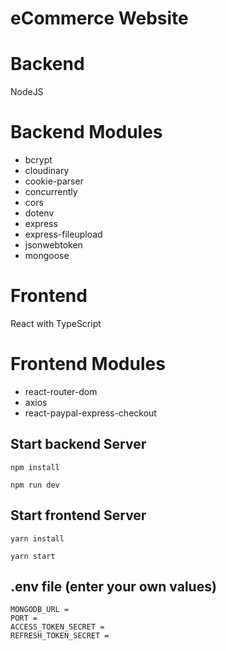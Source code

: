 # eCommerce Website
# Backend 
NodeJS

# Backend Modules
* bcrypt 
* cloudinary 
* cookie-parser 
* concurrently 
* cors 
* dotenv 
* express 
* express-fileupload 
* jsonwebtoken 
* mongoose

# Frontend
React with TypeScript

# Frontend Modules
* react-router-dom 
* axios 
* react-paypal-express-checkout

## Start backend Server
`npm install`

`npm run dev`

## Start frontend Server
`yarn install`

`yarn start`

## .env file (enter your own values)
```
MONGODB_URL = 
PORT = 
ACCESS_TOKEN_SECRET = 
REFRESH_TOKEN_SECRET =
```